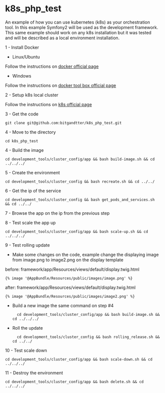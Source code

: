 # k8s_php_test
An example of how you can use kubernetes (k8s) as your orchestration tool. In this example Symfony2 will be used
as the development framework. This same example should work on any k8s installation but it was tested and will 
be described as a local environment installation.

1 - Install Docker

* Linux/Ubuntu

Follow the instructions on [docker official page](https://docs.docker.com/installation/ubuntulinux/)

* Windows

Follow the instructions on [docker tool box official page](https://www.docker.com/toolbox)

2 - Setup k8s local cluster

Follow the instructions on [k8s official page](http://kubernetes.io/v1.0/docs/getting-started-guides/docker.html)

3 - Get the code

    git clone git@github.com:bitgandtter/k8s_php_test.git
    
4 - Move to the directory

    cd k8s_php_test
  
4 - Build the image

    cd development_tools/cluster_config/app && bash build-image.sh && cd ../../../
    
5 - Create the environment

    cd development_tools/cluster_config && bash recreate.sh && cd ../../
    
6 - Get the ip of the service

    cd development_tools/cluster_config && bash get_pods_and_services.sh && cd ../../

7 - Browse the app on the ip from the previous step
    
8 - Test scale the app up

    cd development_tools/cluster_config/app && bash scale-up.sh && cd ../../../
    
9 - Test rolling update

* Make some changes on the code, example change the displaying image from image.png to image2.png on the display template

before: framework/app/Resources/views/default/display.twig.html

    {% image '@AppBundle/Resources/public/images/image.png' %}
    
after: framework/app/Resources/views/default/display.twig.html

    {% image '@AppBundle/Resources/public/images/image2.png' %}
    
* Build a new image the same command on step #4

        cd development_tools/cluster_config/app && bash build-image.sh && cd ../../../
    
* Roll the update

        cd development_tools/cluster_config && bash rolling_release.sh && cd ../../
        
10 - Test scale down

    cd development_tools/cluster_config/app && bash scale-down.sh && cd ../../../
    
11 - Destroy the environment

    cd development_tools/cluster_config/app && bash delete.sh && cd ../../../
    
